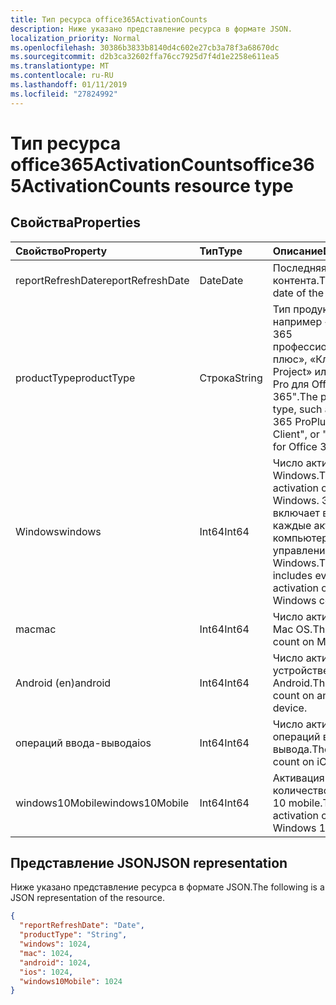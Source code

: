 ```yaml
---
title: Тип ресурса office365ActivationCounts
description: Ниже указано представление ресурса в формате JSON.
localization_priority: Normal
ms.openlocfilehash: 30386b3833b8140d4c602e27cb3a78f3a68670dc
ms.sourcegitcommit: d2b3ca32602ffa76cc7925d7f4d1e2258e611ea5
ms.translationtype: MT
ms.contentlocale: ru-RU
ms.lasthandoff: 01/11/2019
ms.locfileid: "27824992"
---
```

# <a name="office365activationcounts-resource-type"></a><span data-ttu-id="4a049-103">Тип ресурса office365ActivationCounts</span><span class="sxs-lookup"><span data-stu-id="4a049-103">office365ActivationCounts resource type</span></span>

## <a name="properties"></a><span data-ttu-id="4a049-104">Свойства</span><span class="sxs-lookup"><span data-stu-id="4a049-104">Properties</span></span>

| <span data-ttu-id="4a049-105">Свойство</span><span class="sxs-lookup"><span data-stu-id="4a049-105">Property</span></span>          | <span data-ttu-id="4a049-106">Тип</span><span class="sxs-lookup"><span data-stu-id="4a049-106">Type</span></span>   | <span data-ttu-id="4a049-107">Описание</span><span class="sxs-lookup"><span data-stu-id="4a049-107">Description</span></span>                              |
| :---------------- | :----- | ---------------------------------------- |
| <span data-ttu-id="4a049-108">reportRefreshDate</span><span class="sxs-lookup"><span data-stu-id="4a049-108">reportRefreshDate</span></span> | <span data-ttu-id="4a049-109">Date</span><span class="sxs-lookup"><span data-stu-id="4a049-109">Date</span></span>   | <span data-ttu-id="4a049-110">Последняя дата контента.</span><span class="sxs-lookup"><span data-stu-id="4a049-110">The latest date of the content.</span></span>          |
| <span data-ttu-id="4a049-111">productType</span><span class="sxs-lookup"><span data-stu-id="4a049-111">productType</span></span>       | <span data-ttu-id="4a049-112">Строка</span><span class="sxs-lookup"><span data-stu-id="4a049-112">String</span></span> | <span data-ttu-id="4a049-113">Тип продукта, например «Office 365 профессиональный плюс», «Клиента Project» или «Visio Pro для Office 365".</span><span class="sxs-lookup"><span data-stu-id="4a049-113">The product type, such as "Office 365 ProPlus", "Project Client", or "Visio Pro for Office 365".</span></span> |
| <span data-ttu-id="4a049-114">Windows</span><span class="sxs-lookup"><span data-stu-id="4a049-114">windows</span></span>           | <span data-ttu-id="4a049-115">Int64</span><span class="sxs-lookup"><span data-stu-id="4a049-115">Int64</span></span>  | <span data-ttu-id="4a049-116">Число активации в Windows.</span><span class="sxs-lookup"><span data-stu-id="4a049-116">The activation count on Windows.</span></span> <span data-ttu-id="4a049-117">Эта цифра включает в себя каждые активации на компьютерах под управлением Windows.</span><span class="sxs-lookup"><span data-stu-id="4a049-117">This number includes every activation on any Windows computer.</span></span> |
| <span data-ttu-id="4a049-118">mac</span><span class="sxs-lookup"><span data-stu-id="4a049-118">mac</span></span>               | <span data-ttu-id="4a049-119">Int64</span><span class="sxs-lookup"><span data-stu-id="4a049-119">Int64</span></span>  | <span data-ttu-id="4a049-120">Число активации на Mac OS.</span><span class="sxs-lookup"><span data-stu-id="4a049-120">The activation count on Mac OS.</span></span>          |
| <span data-ttu-id="4a049-121">Android (en)</span><span class="sxs-lookup"><span data-stu-id="4a049-121">android</span></span>           | <span data-ttu-id="4a049-122">Int64</span><span class="sxs-lookup"><span data-stu-id="4a049-122">Int64</span></span>  | <span data-ttu-id="4a049-123">Число активации на устройстве Android.</span><span class="sxs-lookup"><span data-stu-id="4a049-123">The activation count on an Android device.</span></span>  |
| <span data-ttu-id="4a049-124">операций ввода-вывода</span><span class="sxs-lookup"><span data-stu-id="4a049-124">ios</span></span>               | <span data-ttu-id="4a049-125">Int64</span><span class="sxs-lookup"><span data-stu-id="4a049-125">Int64</span></span>  | <span data-ttu-id="4a049-126">Число активации на операций ввода-вывода.</span><span class="sxs-lookup"><span data-stu-id="4a049-126">The activation count on iOS.</span></span>             |
| <span data-ttu-id="4a049-127">windows10Mobile</span><span class="sxs-lookup"><span data-stu-id="4a049-127">windows10Mobile</span></span>   | <span data-ttu-id="4a049-128">Int64</span><span class="sxs-lookup"><span data-stu-id="4a049-128">Int64</span></span>  | <span data-ttu-id="4a049-129">Активация на количество Windows 10 mobile.</span><span class="sxs-lookup"><span data-stu-id="4a049-129">The activation count on Windows 10 mobile.</span></span> |

## <a name="json-representation"></a><span data-ttu-id="4a049-130">Представление JSON</span><span class="sxs-lookup"><span data-stu-id="4a049-130">JSON representation</span></span>

<span data-ttu-id="4a049-131">Ниже указано представление ресурса в формате JSON.</span><span class="sxs-lookup"><span data-stu-id="4a049-131">The following is a JSON representation of the resource.</span></span>

<!-- {
  "blockType": "resource",
  "@odata.type": "microsoft.graph.office365ActivationCounts"
} -->

```json
{
  "reportRefreshDate": "Date", 
  "productType": "String", 
  "windows": 1024, 
  "mac": 1024, 
  "android": 1024, 
  "ios": 1024, 
  "windows10Mobile": 1024
}
```
